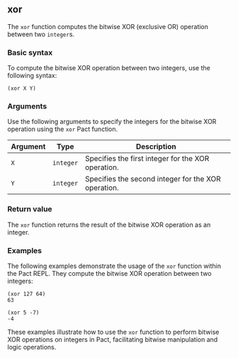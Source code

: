 ## xor
The `xor` function computes the bitwise XOR (exclusive OR) operation between two `integer`s.

### Basic syntax

To compute the bitwise XOR operation between two integers, use the following syntax:

`(xor X Y)`

### Arguments

Use the following arguments to specify the integers for the bitwise XOR operation using the `xor` Pact function.

| Argument | Type | Description |
| --- | --- | --- |
| `X` | `integer` | Specifies the first integer for the XOR operation. |
| `Y` | `integer` | Specifies the second integer for the XOR operation. |

### Return value

The `xor` function returns the result of the bitwise XOR operation as an integer.

### Examples

The following examples demonstrate the usage of the `xor` function within the Pact REPL. They compute the bitwise XOR operation between two integers:

```pact
(xor 127 64)
63
```

```pact
(xor 5 -7)
-4
```

These examples illustrate how to use the `xor` function to perform bitwise XOR operations on integers in Pact, facilitating bitwise manipulation and logic operations.

